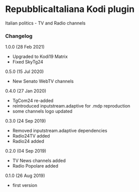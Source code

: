 # RepubblicaItaliana Kodi plugin
Italian politics - TV and Radio channels


### Changelog
1.0.0 (28 Feb 2021)
- Upgraded to Kodi19 Matrix
- Fixed SkyTg24

0.5.0 (15 Jul 2020)
- New Senato WebTV channels

0.4.0 (27 Jan 2020)
- TgCom24 re-added
- reintroduced inputstream.adaptive for .mdp reproduction
- some channels logo updated

0.3.0 (24 Sep 2019)
- Removed inputstream.adaptive dependencies
- Radio24TV added
- Radio24 added

0.2.0 (04 Sep 2019)
- TV News channels added
- Radio Popolare added 

0.1.0 (26 Aug 2019)
- first version

